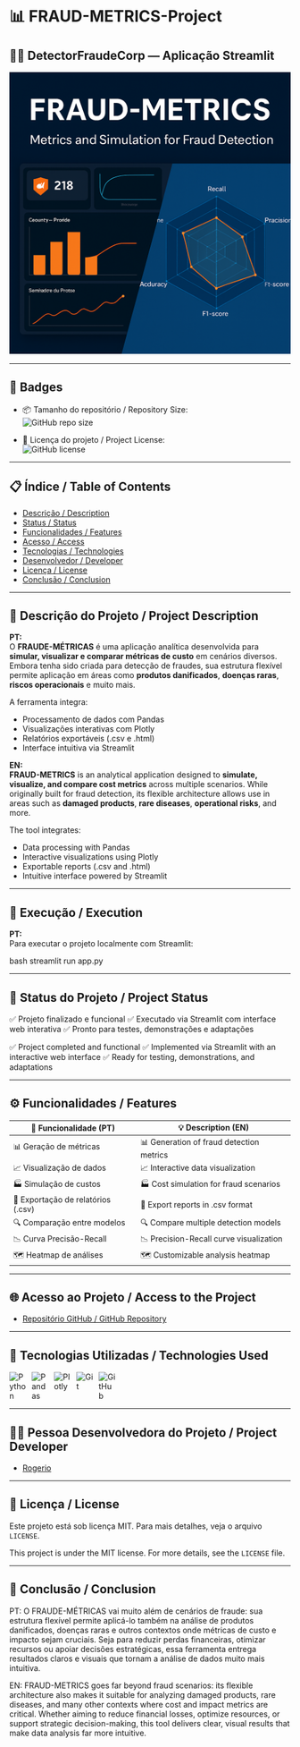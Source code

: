 # 📊 FRAUD-METRICS-Project

## 🕵️‍♂️ DetectorFraudeCorp — Aplicação Streamlit

![Imagem de capa do projeto](output/fraude-metricas.png)

---

## 🏅 Badges

- 📦 Tamanho do repositório / Repository Size:  
  ![GitHub repo size](https://img.shields.io/repo-size/Rogerio5/FRAUD-METRICS-Project
)

- 📄 Licença do projeto / Project License:  
  ![GitHub license](https://img.shields.io/github/license/Rogerio5/FRAUD-METRICS-Project
)

---

## 📋 Índice / Table of Contents

- [Descrição / Description](#descrição--description)  
- [Status / Status](#status--status)  
- [Funcionalidades / Features](#funcionalidades--features)  
- [Acesso / Access](#acesso--access)  
- [Tecnologias / Technologies](#tecnologias--technologies)  
- [Desenvolvedor / Developer](#desenvolvedor--developer)  
- [Licença / License](#licença--license)  
- [Conclusão / Conclusion](#conclusão--conclusion)  

---

## 📖 Descrição do Projeto / Project Description

**PT:**  
O **FRAUDE-MÉTRICAS** é uma aplicação analítica desenvolvida para **simular, visualizar e comparar métricas de custo** em cenários diversos. Embora tenha sido criada para detecção de fraudes, sua estrutura flexível permite aplicação em áreas como **produtos danificados**, **doenças raras**, **riscos operacionais** e muito mais.

A ferramenta integra:
- Processamento de dados com Pandas  
- Visualizações interativas com Plotly  
- Relatórios exportáveis (.csv e .html)  
- Interface intuitiva via Streamlit

**EN:**  
**FRAUD-METRICS** is an analytical application designed to **simulate, visualize, and compare cost metrics** across multiple scenarios. While originally built for fraud detection, its flexible architecture allows use in areas such as **damaged products**, **rare diseases**, **operational risks**, and more.

The tool integrates:
- Data processing with Pandas  
- Interactive visualizations using Plotly  
- Exportable reports (.csv and .html)  
- Intuitive interface powered by Streamlit

---

## 🚀 Execução / Execution

**PT:**  
Para executar o projeto localmente com Streamlit:

bash
streamlit run app.py

---

## 🚧 Status do Projeto / Project Status

✅ Projeto finalizado e funcional ✅ Executado via Streamlit com interface web interativa ✅ Pronto para testes, demonstrações e adaptações

✅ Project completed and functional ✅ Implemented via Streamlit with an interactive web interface ✅ Ready for testing, demonstrations, and adaptations

---

## ⚙️ Funcionalidades / Features

| 🧩 Funcionalidade (PT)              | 💡 Description (EN)                       |
|--------------------------------------|-------------------------------------------|
| 📊 Geração de métricas               | 📊 Generation of fraud detection metrics  |
| 📈 Visualização de dados             | 📈 Interactive data visualization         |
| 🏭 Simulação de custos               | 🏭 Cost simulation for fraud scenarios    |
| 📂 Exportação de relatórios (.csv)   | 📂 Export reports in .csv format          |
| 🔍 Comparação entre modelos          | 🔍 Compare multiple detection models      |
| 📉 Curva Precisão-Recall              | 📉 Precision-Recall curve visualization   |
| 🗺 Heatmap de análises                | 🗺 Customizable analysis heatmap           |

---

## 🌐 Acesso ao Projeto / Access to the Project

- [Repositório GitHub / GitHub Repository](https://github.com/Rogerio5/fraude-metricas)

---

## 🧰 Tecnologias Utilizadas / Technologies Used

<p>
  <img align="left" alt="Python" title="Python" width="30px" style="padding-right: 10px;" src="https://cdn.jsdelivr.net/gh/devicons/devicon@latest/icons/python/python-original.svg"/>
  <img align="left" alt="Pandas" title="Pandas" width="30px" style="padding-right: 10px;" src="https://cdn.jsdelivr.net/gh/devicons/devicon@latest/icons/pandas/pandas-original.svg"/>
  <img align="left" alt="Plotly" title="Plotly" width="30px" style="padding-right: 10px;" src="https://upload.wikimedia.org/wikipedia/commons/8/8a/Plotly-logo.png"/>
  <img align="left" alt="Git" title="Git" width="30px" style="padding-right: 10px;" src="https://cdn.jsdelivr.net/gh/devicons/devicon@latest/icons/git/git-original.svg"/>
  <img align="left" alt="GitHub" title="GitHub" width="30px" style="padding-right: 10px;" src="https://viciscat.github.io/MineralContest/imgs/github_logo.png"/>
</p>  

<br clear="all"/>

---

## 👨‍💻 Pessoa Desenvolvedora do Projeto / Project Developer

- [Rogerio](https://github.com/Rogerio5)

---

## 📜 Licença / License

Este projeto está sob licença MIT. Para mais detalhes, veja o arquivo `LICENSE`.  

This project is under the MIT license. For more details, see the `LICENSE` file.

---

## 🏁 Conclusão / Conclusion

PT: O FRAUDE-MÉTRICAS vai muito além de cenários de fraude: sua estrutura flexível permite aplicá-lo também na análise de produtos danificados, doenças raras e outros contextos onde métricas de custo e impacto sejam cruciais. Seja para reduzir perdas financeiras, otimizar recursos ou apoiar decisões estratégicas, essa ferramenta entrega resultados claros e visuais que tornam a análise de dados muito mais intuitiva.

EN: FRAUD-METRICS goes far beyond fraud scenarios: its flexible architecture also makes it suitable for analyzing damaged products, rare diseases, and many other contexts where cost and impact metrics are critical. Whether aiming to reduce financial losses, optimize resources, or support strategic decision-making, this tool delivers clear, visual results that make data analysis far more intuitive.
